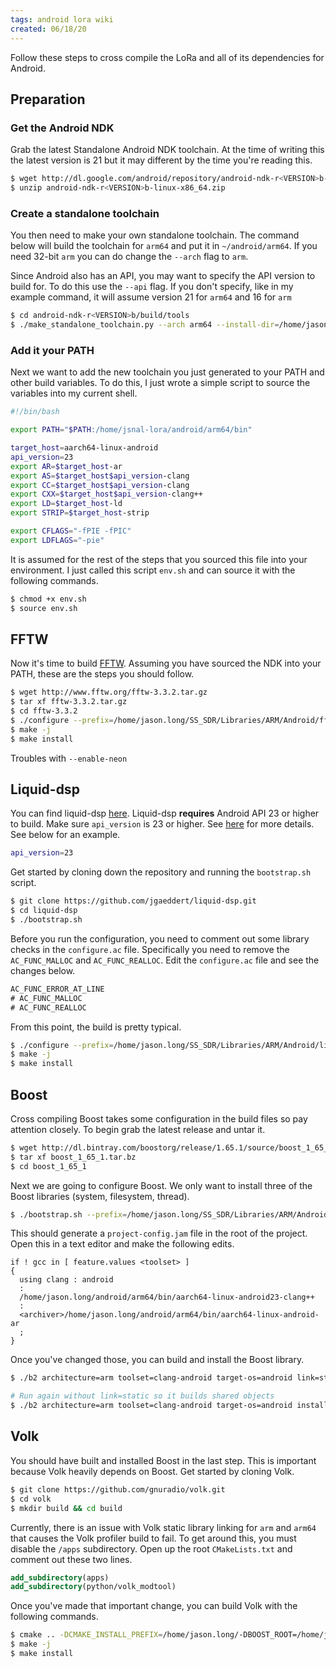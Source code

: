 ```yaml
---
tags: android lora wiki
created: 06/18/20
---
```

Follow these steps to cross compile the LoRa and all of its dependencies for Android.

## Preparation

### Get the Android NDK

Grab the latest Standalone Android NDK toolchain. At the time of writing this the latest version is 21 but it may different by the time you're reading this.

```bash
$ wget http://dl.google.com/android/repository/android-ndk-r<VERSION>b-linux-x86_64.zip
$ unzip android-ndk-r<VERSION>b-linux-x86_64.zip
```

### Create a standalone toolchain

You then need to make your own standalone toolchain. The command below will build the toolchain for `arm64` and put it in `~/android/arm64`. If you need 32-bit `arm` you can do change the `--arch` flag to `arm`.

Since Android also has an API, you may want to specify the API version to build for. To do this use the `--api` flag. If you don't specify, like in my example command, it will assume version 21 for `arm64` and 16 for `arm`

```bash
$ cd android-ndk-r<VERSION>b/build/tools
$ ./make_standalone_toolchain.py --arch arm64 --install-dir=/home/jason.long/android/arm64
```

### Add it your PATH

Next we want to add the new toolchain you just generated to your PATH and other build variables. To do this, I just wrote a simple script to source the variables into my current shell.

```bash
#!/bin/bash

export PATH="$PATH:/home/jsnal-lora/android/arm64/bin"

target_host=aarch64-linux-android
api_version=23
export AR=$target_host-ar
export AS=$target_host$api_version-clang
export CC=$target_host$api_version-clang
export CXX=$target_host$api_version-clang++
export LD=$target_host-ld
export STRIP=$target_host-strip

export CFLAGS="-fPIE -fPIC"
export LDFLAGS="-pie"
```

It is assumed for the rest of the steps that you sourced this file into your environment. I just called this script `env.sh` and can source it with the following commands.

```bash
$ chmod +x env.sh
$ source env.sh
```

## FFTW

Now it's time to build [FFTW](http://www.fftw.org/). Assuming you have sourced the NDK into your PATH, these are the steps you should follow.

```bash
$ wget http://www.fftw.org/fftw-3.3.2.tar.gz
$ tar xf fftw-3.3.2.tar.gz
$ cd fftw-3.3.2
$ ./configure --prefix=/home/jason.long/SS_SDR/Libraries/ARM/Android/fftw3/ --host=$target_host --enable-single --enable-static
$ make -j
$ make install
```

Troubles with `--enable-neon`

## Liquid-dsp

You can find liquid-dsp [here](https://github.com/jgaeddert/liquid-dsp.git). Liquid-dsp **requires** Android API 23 or higher to build. Make sure `api_version` is 23 or higher. See [here](https://android.googlesource.com/platform/bionic/+/master/docs/status.md#libm) for more details. See below for an example.

```bash
api_version=23
```

Get started by cloning down the repository and running the `bootstrap.sh` script.

```bash
$ git clone https://github.com/jgaeddert/liquid-dsp.git
$ cd liquid-dsp
$ ./bootstrap.sh
```

Before you run the configuration, you need to comment out some library checks in the `configure.ac` file. Specifically you need to remove the `AC_FUNC_MALLOC` and `AC_FUNC_REALLOC`. Edit the `configure.ac` file and see the changes below.

```txt
AC_FUNC_ERROR_AT_LINE
# AC_FUNC_MALLOC
# AC_FUNC_REALLOC
```

From this point, the build is pretty typical.

```bash
$ ./configure --prefix=/home/jason.long/SS_SDR/Libraries/ARM/Android/liquid/
$ make -j
$ make install
```

## Boost

Cross compiling Boost takes some configuration in the build files so pay attention closely. To begin grab the latest release and untar it.

```bash
$ wget http://dl.bintray.com/boostorg/release/1.65.1/source/boost_1_65_1.tar.bz
$ tar xf boost_1_65_1.tar.bz
$ cd boost_1_65_1
```

Next we are going to configure Boost. We only want to install three of the Boost libraries (system, filesystem, thread).

```bash
$ ./bootstrap.sh --prefix=/home/jason.long/SS_SDR/Libraries/ARM/Android/boost/ --with-libraries=system,filesystem,thread
```

This should generate a `project-config.jam` file in the root of the project. Open this in a text editor and make the following edits.

```jam
if ! gcc in [ feature.values <toolset> ]
{
  using clang : android
  :
  /home/jason.long/android/arm64/bin/aarch64-linux-android23-clang++
  :
  <archiver>/home/jason.long/android/arm64/bin/aarch64-linux-android-ar
  ;
}
```

Once you've changed those, you can build and install the Boost library.

```bash
$ ./b2 architecture=arm toolset=clang-android target-os=android link=static install

# Run again without link=static so it builds shared objects
$ ./b2 architecture=arm toolset=clang-android target-os=android install
```

## Volk

You should have built and installed Boost in the last step. This is important because Volk heavily depends on Boost. Get started by cloning Volk.

```bash
$ git clone https://github.com/gnuradio/volk.git
$ cd volk
$ mkdir build && cd build
```

Currently, there is an issue with Volk static library linking for `arm` and `arm64` that causes the Volk profiler build to fail. To get around this, you must disable the `/apps` subdirectory. Open up the root `CMakeLists.txt` and comment out these two lines.

```cmake
add_subdirectory(apps)
add_subdirectory(python/volk_modtool)
```

Once you've made that important change, you can build Volk with the following commands.

```bash
$ cmake .. -DCMAKE_INSTALL_PREFIX=/home/jason.long/-DBOOST_ROOT=/home/jason.long/SS_SDR/Libraries/ARM/Android/volk/ SS_SDR/Libraries/ARM/Android/boost/ -DENABLE_STATIC_LIBS=TRUE -DENABLE_TESTING=OFF
$ make -j
$ make install
```
